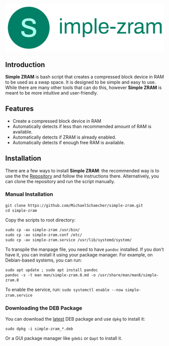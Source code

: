 <div
  align="center">
  <img
    src="image/logo.svg"
    alt="Simple ZRAM Logo"
    style="display: block; margin: 0 auto;"
  />
</div>

## Introduction

**Simple ZRAM** is bash script that creates a compressed block device in RAM to be used as a swap space. It is designed to be simple and easy to use. While there are many other tools that can do this, however **Simple ZRAM** is meant to be more intuitive and user-friendly.

## Features

- Create a compressed block device in RAM
- Automatically detects if less than recommended amount of RAM is available.
- Automatically detects if ZRAM is already enabled.
- Automatically detects if enough free RAM is available.

## Installation

There are a few ways to install **Simple ZRAM**: the recommended way is to use the the [Repository](https://repository.howtonebie.com/) and follow the instructions there. Alternatively, you can clone the repository and run the script manually.

### Manual Installation

```console
git clone https://github.com/MichaelSchaecher/simple-zram.git
cd simple-zram
```

Copy the scripts to root directory:

```console
sudo cp -av simple-zram /usr/bin/
sudo cp -av simple-zram.conf /etc/
sudo cp -av simple-zram.service /usr/lib/systemd/system/
```

To transpile the manpage file, you need to have `pandoc` installed. If you don't have it, you can install it using your package manager. For example, on Debian-based systems, you can run:

```console
sudo apt update ; sudo apt install pandoc
pandoc -s -t man man/simple-zram.8.md -o /usr/share/man/man8/simple-zram.8
```

To enable the service, run: `sudo systemctl enable --now simple-zram.service`

### Downloading the DEB Package

You can download the [latest](https://github.com/MichaelSchaecher/simple-zram/releases) DEB package and use `dpkg` to install it:

```console
sudo dpkg -i simple-zram_*.deb
```

Or a GUI package manager like `gdebi` or `Qapt` to install it.
